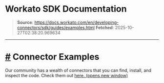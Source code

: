 # Workato SDK Documentation

> **Source**: https://docs.workato.com/en/developing-connectors/sdk/guides/examples.html
> **Fetched**: 2025-10-27T02:38:20.969634

---

# [#](<#connector-examples>) Connector Examples

Our community has a wealth of connectors that you can find, install, and inspect the code. Check them out [here. (opens new window)](<https://app.workato.com/browse/connectors>)
